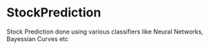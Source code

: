 # StockPrediction
Stock Prediction done using various classifiers like Neural Networks, Bayessian Curves etc
